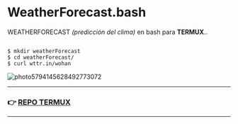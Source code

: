 # WeatherForecast.bash
WEATHERFORECAST *(predicción del clima)* en bash para **TERMUX**..

```

$ mkdir weatherForecast
$ cd weatherForecast/
$ curl wttr.in/wohan

```

![photo5794145628492773072](https://user-images.githubusercontent.com/80227002/112285463-a1a12480-8c8a-11eb-81fb-70ea8b2ea5ae.jpg)

<hr>

### :point_right: [REPO TERMUX](https://yanlimeng.github.io/TERMUX)

<hr>
